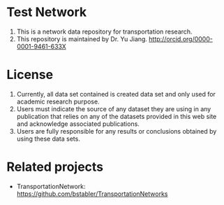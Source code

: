 # Test Network 
1. This is a network data repository for transportation research.
2. This repository is maintained by Dr. Yu Jiang. http://orcid.org/0000-0001-9461-633X


# License
1. Currently, all data set contained is created data set and only used for academic research purpose. 
2. Users must indicate the source of any dataset they are using in any publication that relies on any of the datasets provided in this web site and acknowledge associated publications.
3. Users are fully responsible for any results or conclusions obtained by using these data sets.

# Related projects
* TransportationNetwork:
https://github.com/bstabler/TransportationNetworks
